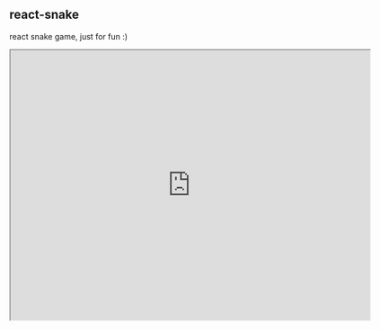 ## react-snake

react snake game, just for fun :)

<iframe src="https://drive.google.com/file/d/1FRyDTVgdTh11GX7lbG2IwebJ3g2SXCTT/preview" width="640" height="480"></iframe>